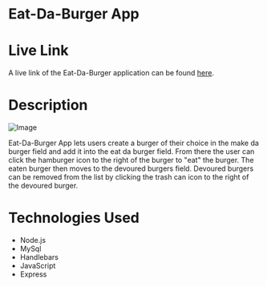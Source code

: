 # Eat-Da-Burger App

# Live Link

A live link of the Eat-Da-Burger application can be found [here](https://limitless-garden-08601.herokuapp.com).

# Description

![Image](public/assets/image/burger.png)

Eat-Da-Burger App lets users create a burger of their choice in the make da burger field and add it into the eat da burger field.  From there the user can click the hamburger icon to the right of the burger to "eat" the burger.  The eaten burger then moves to the devoured burgers field.  Devoured burgers can be removed from the list by clicking the trash can icon to the right of the devoured burger.

# Technologies Used

- Node.js
- MySql
- Handlebars
- JavaScript
- Express